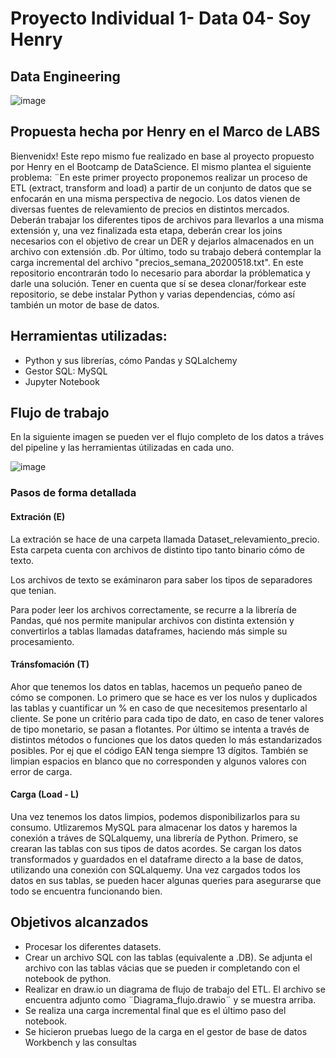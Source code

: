 # Proyecto Individual 1- Data 04- Soy Henry   
## Data Engineering
![image](https://user-images.githubusercontent.com/108296379/182138583-9011699a-f009-4454-885e-80dca182b6c8.png)


##  Propuesta hecha por Henry en el Marco de LABS 
Bienvenidx! Este repo mismo fue realizado en base al proyecto propuesto por Henry en el Bootcamp de DataScience. 
El mismo plantea el siguiente problema: ¨En este primer proyecto proponemos realizar un proceso de ETL (extract, transform and load) a partir de un conjunto de datos que se enfocarán en una misma perspectiva de negocio. Los datos vienen de diversas fuentes de relevamiento de precios en distintos mercados. Deberán trabajar los diferentes tipos de archivos para llevarlos a una misma extensión y, una vez finalizada esta etapa, deberán crear los joins necesarios con el objetivo de crear un DER y dejarlos almacenados en un archivo con extensión .db. Por último, todo su trabajo deberá contemplar la carga incremental del archivo "precios_semana_20200518.txt".
En este repositorio encontrarán todo lo necesario para abordar la próblematica y darle una solución.
Tener en cuenta que sí se desea clonar/forkear este repositorio, se debe instalar Python y varias dependencias, cómo así también un motor de base de datos. 

## Herramientas utilizadas:

 - Python y sus librerías, cómo Pandas y SQLalchemy
 - Gestor SQL: MySQL
 - Jupyter Notebook 


## Flujo de trabajo

En la siguiente imagen se pueden ver el flujo completo de los datos a tráves del pipeline y las herramientas útilizadas en cada uno.

![image](https://i.ibb.co/4F2F0tC/Diagrama-Pipeline.png)

### Pasos de forma detallada

#### Extración (E)

La extración se hace de una carpeta llamada Dataset_relevamiento_precio. Esta carpeta cuenta con archivos de distinto tipo tanto binario cómo de texto.

Los archivos de texto se exáminaron para saber los tipos de separadores que tenian.

Para poder leer los archivos correctamente, se recurre a la librería de Pandas, qué nos permite manipular archivos con distinta extensión y convertirlos a tablas llamadas dataframes, haciendo más simple su procesamiento. 

#### Tránsfomación (T)

Ahor que tenemos los datos en tablas, hacemos un pequeño paneo de cómo se componen.
Lo primero que se hace es ver los nulos y duplicados las tablas y cuantificar un % en caso de que necesitemos presentarlo al cliente. 
Se pone un critério para cada tipo de dato, en caso de tener valores de tipo monetario, se pasan a flotantes.
Por último se intenta a través de distintos métodos o funciones que los datos queden lo más estandarizados posibles. Por ej que el código EAN tenga siempre 13 dígitos. También se limpian espacios en blanco que no corresponden y algunos valores con error de carga.

#### Carga (Load - L)

Una vez tenemos los datos limpios, podemos disponibilizarlos para su consumo. Utlizaremos MySQL para almacenar los datos y haremos la conexión a tráves de SQLalquemy, una librería de Python.
Primero, se crearan las tablas con sus tipos de datos acordes. 
Se cargan los datos transformados y guardados en el dataframe directo a la base de datos, utilizando una conexión con SQLalquemy. 
Una vez cargados todos los datos en sus tablas, se pueden hacer algunas queries para asegurarse que todo se encuentra funcionando bien. 

    
## Objetivos alcanzados
- Procesar los diferentes datasets. 
- Crear un archivo SQL con las tablas (equivalente a .DB). Se adjunta el archivo con las tablas vácias que se pueden ir completando con el notebook de python.
- Realizar en draw.io un diagrama de flujo de trabajo del ETL. El archivo se encuentra adjunto como ¨Diagrama_flujo.drawio¨ y se muestra arriba.
- Se realiza una carga incremental final que es el último paso del notebook.
- Se hicieron pruebas luego de la carga en el gestor de base de datos Workbench y las consultas 

